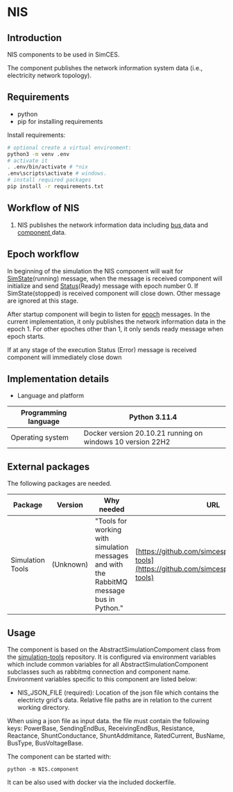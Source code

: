 # NIS

## Introduction

NIS components to be used in SimCES.

The component publishes the network information system data (i.e., electricity network topology).

## Requirements

- python
- pip for installing requirements

Install requirements:

```bash
# optional create a virtual environment:
python3 -m venv .env
# activate it
. .env/bin/activate # *nix
.env\scripts\activate # windows.
# install required packages
pip install -r requirements.txt
```

## **Workflow of NIS**

1. NIS publishes the network information data including [bus ](https://simcesplatform.github.io/energy_msg-init-nis-networkbusinfo/)data and [component ](https://simcesplatform.github.io/energy_msg-init-nis-networkcomponentinfo/)data.

## **Epoch workflow**

In beginning of the simulation the NIS component will wait for [SimState](https://simcesplatform.github.io/core_msg-simstate/)(running) message, when the message is received component will initialize and send [Status](https://simcesplatform.github.io/core_msg-status/)(Ready) message with epoch number 0. If SimState(stopped) is received component will close down. Other message are ignored at this stage.

After startup component will begin to listen for [epoch](https://simcesplatform.github.io/core_msg-epoch/) messages. In the current implementation, it only publishes the network information data in the epoch 1. For other epoches other than 1, it only sends ready message when epoch starts.

If at any stage of the execution Status (Error) message is received component will immediately close down

## **Implementation details**

* Language and platform

| Programming language | Python 3.11.4                                              |
| -------------------- | ---------------------------------------------------------- |
| Operating system     | Docker version 20.10.21 running on windows 10 version 22H2 |

## **External packages**

The following packages are needed.

| Package          | Version   | Why needed                                                                                | URL                                                                                                   |
| ---------------- | --------- | ----------------------------------------------------------------------------------------- | ----------------------------------------------------------------------------------------------------- |
| Simulation Tools | (Unknown) | "Tools for working with simulation messages and with the RabbitMQ message bus in Python." | [https://github.com/simcesplatform/simulation-tools](https://github.com/simcesplatform/simulation-tools) |

## Usage

The component is based on the AbstractSimulationCompoment class from the [simulation-tools](https://github.com/simcesplatform/simulation-tools)
 repository. It is configured via environment variables which include common variables for all AbstractSimulationComponent subclasses such as rabbitmq connection and component name. Environment variables specific to this component are listed below:

- NIS_JSON_FILE (required): Location of the json file which contains the electricty grid's data. Relative file paths are in relation to the current working directory.

When using a json file as input data. the file must contain the following keys: PowerBase, SendingEndBus, ReceivingEndBus, Resistance, Reactance, ShuntConductance, ShuntAddmitance, RatedCurrent, BusName, BusType, BusVoltageBase.

The component can be started with:

    python -m NIS.component

It can be also used with docker via the included dockerfile.
